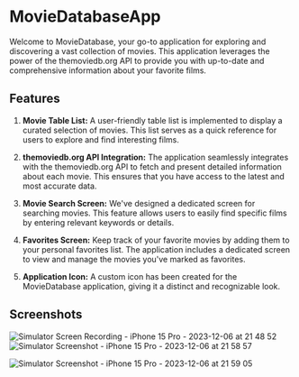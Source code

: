 # MovieDatabaseApp

Welcome to MovieDatabase, your go-to application for exploring and discovering a vast collection of movies. This application leverages the power of the themoviedb.org API to provide you with up-to-date and comprehensive information about your favorite films.

## Features

1. **Movie Table List:** A user-friendly table list is implemented to display a curated selection of movies. This list serves as a quick reference for users to explore and find interesting films.

2. **themoviedb.org API Integration:** The application seamlessly integrates with the themoviedb.org API to fetch and present detailed information about each movie. This ensures that you have access to the latest and most accurate data.

3. **Movie Search Screen:** We've designed a dedicated screen for searching movies. This feature allows users to easily find specific films by entering relevant keywords or details.

4. **Favorites Screen:** Keep track of your favorite movies by adding them to your personal favorites list. The application includes a dedicated screen to view and manage the movies you've marked as favorites.

5. **Application Icon:** A custom icon has been created for the MovieDatabase application, giving it a distinct and recognizable look.

## Screenshots

![Simulator Screen Recording - iPhone 15 Pro - 2023-12-06 at 21 48 52](https://github.com/StasyaOmak/MovieDatabaseApp/assets/127408467/636862a1-4d52-4ca5-b10f-0e133107f66b)  ![Simulator Screenshot - iPhone 15 Pro - 2023-12-06 at 21 58 57](https://github.com/StasyaOmak/MovieDatabaseApp/assets/127408467/70b461f7-7ced-4ae4-9409-6c9fddc5edd6)


![Simulator Screenshot - iPhone 15 Pro - 2023-12-06 at 21 59 05](https://github.com/StasyaOmak/MovieDatabaseApp/assets/127408467/6fd95e2c-a5ee-4104-bf69-0bc6946d4596)
